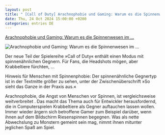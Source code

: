 ```yaml
---
layout: post
title: " [Call of Duty] Arachnophobie und Gaming: Warum es die Spinnenwesen im ..."
date: Thu, 24 Oct 2024 15:00:00 +0200
categories: entries DE
---
```

[Arachnophobie und Gaming: Warum es die Spinnenwesen im ...](https://www.spiegel.de/netzwelt/games/call-of-duty-black-ops-6-diese-option-gibt-es-fuer-menschen-mit-spinnenphobie-a-0aa4c417-844e-43d5-8ad9-8f5445c1cab1)

![Arachnophobie und Gaming: Warum es die Spinnenwesen im ...](https://cdn.prod.www.spiegel.de/images/1e00ef09-6b9d-4fcb-a209-b67d3f2a71b6_w1200_r1.778_fpx37_fpy40.png)

Der neue Teil der Spielereihe »Call of Duty« enthält einen Modus mit spinnenähnlichen Gegnern. Für Fans, die Headshots mögen, aber Krabbeltiere fürchten, ...

Hinweis für Menschen mit Spinnenphobie: Der spinnenähnliche Gegnertyp ist in der Textmitte größer zu sehen, unter der Zwischenüberschrift »So sieht das Ganze in der Praxis aus.«

Arachnophobie, die Angst von Menschen vor Spinnen, ist vergleichsweise weitverbreitet . Das macht das Thema auch für Entwickler herausfordernd, die in Computerspielen Krabbeltiere als Gegner auftauchen lassen wollen. Immer wieder ärgern sich betroffene Gamer zum Beispiel darüber, wenn ihnen auf dem Bildschirm Riesenspinnen begegnen. Was als nette Abwechslung zu Monstern gemeint sein mag, nimmt ihnen mitunter jeglichen Spaß am Spiel.

